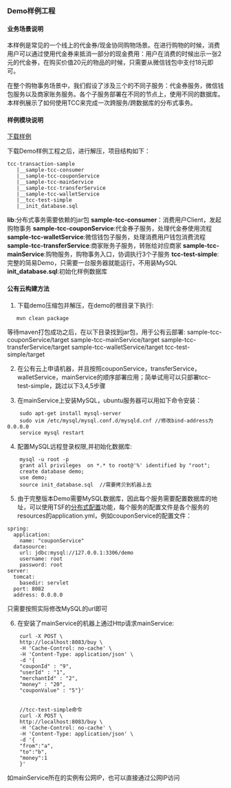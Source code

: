 ### Demo样例工程

#### 业务场景说明

本样例是常见的一个线上的代金券/现金协同购物场景。在进行购物的时候，消费用户可以通过使用代金券来抵消一部分的现金费用：用户在消费的时候出示一张2元的代金券，在购买价值20元的物品的时候，只需要从微信钱包中支付18元即可。

在整个购物事务场景中，我们假设了涉及三个的不同子服务：代金券服务，微信钱包服务以及商家账务服务。各个子服务部署在不同的节点上，使用不同的数据库。本样例展示了如何使用TCC来完成一次跨服务/跨数据库的分布式事务。

#### 样例模块说明

[下载样例](https://main.qcloudimg.com/raw/c94b25e89331d419db608565618581f3.zip) 

下载Demo样例工程之后，进行解压，项目结构如下：

    tcc-transaction-sample
       |__sample-tcc-consumer
       |__sample-tcc-couponService
       |__sample-tcc-mainService
       |__sample-tcc-transferService
       |__sample-tcc-walletService
       |__tcc-test-simple
       |__init_database.sql

**lib**:分布式事务需要依赖的jar包
**sample-tcc-consumer**：消费用户Client，发起购物事务
**sample-tcc-couponService**:代金券子服务，处理代金券使用流程
**sample-tcc-walletService**:微信钱包子服务，处理消费用户钱包消费流程
**sample-tcc-transferService**:商家账务子服务，转账给对应商家
**sample-tcc-mainService**:购物服务，购物事务入口，协调执行3个子服务
**tcc-test-simple**:完整的简易Demo，只需要一台服务器就能运行，不用装MySQL
**init_database.sql**:初始化样例数据库

#### 公有云构建方法

1. 下载demo压缩包并解压，在demo的根目录下执行:
```
   mvn clean package
```
等待maven打包成功之后，在以下目录找到jar包，用于公有云部署:
sample-tcc-couponService/target
sample-tcc-mainService/target
sample-tcc-transferService/target
sample-tcc-walletService/target
tcc-test-simple/target

2. 在公有云上申请机器，并且按照couponService，transferService，walletService，mainService的顺序部署应用；简单试用可以只部署tcc-test-simple，跳过以下3,4,5步骤

3. 在mainService上安装MySQL，ubuntu服务器可以用如下命令安装：
```
    sudo apt-get install mysql-server
    sudo vim /etc/mysql/mysql.conf.d/mysqld.cnf //修改bind-address为0.0.0.0
    service mysql restart
```
4. 配置MySQL远程登录权限,并初始化数据库:
```
    mysql -u root -p
    grant all privileges  on *.* to root@'%' identified by "root";
    create database demo;
    use demo;
    source init_database.sql  //需要拷贝到机器上去
```
5. 由于完整版本Demo需要MySQL数据库，因此每个服务需要配置数据库的地址，可以使用TSF的[分布式配置](https://cloud.tencent.com/document/product/649/15539)功能，每个服务的配置文件是各个服务的resources的application.yml，例如couponService的配置文件：

```
spring:
  application:
    name: "couponService"
  datasource:
    url: jdbc:mysql://127.0.0.1:3306/demo
    username: root
    password: root
server:
  tomcat:
    basedir: servlet
  port: 8082
  address: 0.0.0.0
```

只需要按照实际修改MySQL的url即可

6. 在安装了mainService的机器上通过Http请求mainService:
```
    curl -X POST \
    http://localhost:8083/buy \
    -H 'Cache-Control: no-cache' \
    -H 'Content-Type: application/json' \
    -d '{
    "couponId" : "9",
    "userId" : "1",
    "merchantId" : "2",
    "money" : "20",
    "couponValue" : "5"}'
    
    
    //tcc-test-simple命令
    curl -X POST \
    http://localhost:8083/buy \
    -H 'Cache-Control: no-cache' \
    -H 'Content-Type: application/json' \
    -d '{
	"from":"a",
	"to":"b",
	"money":1
    }'
```
如mainService所在的实例有公网IP，也可以直接通过公网IP访问
